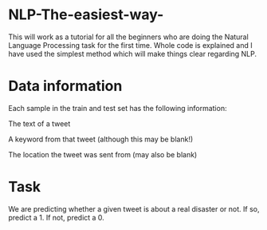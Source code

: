 # NLP-The-easiest-way-
This will work as a tutorial for all the beginners who are doing the Natural Language Processing task for the first time. Whole code is explained and I have used the simplest method which will make things clear regarding NLP.
# Data information
Each sample in the train and test set has the following information:

The text of a tweet

A keyword from that tweet (although this may be blank!)

The location the tweet was sent from (may also be blank)
# Task
We are predicting whether a given tweet is about a real disaster or not. If so, predict a 1. If not, predict a 0.

